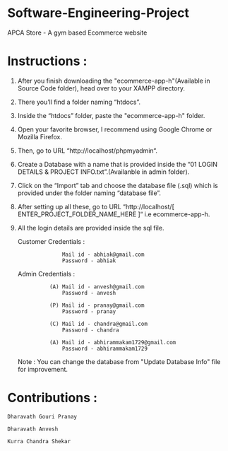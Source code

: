 # Software-Engineering-Project
APCA Store - A gym based Ecommerce website

# Instructions :
1) After you finish downloading the "ecommerce-app-h"(Available in Source Code folder), head over to your XAMPP directory.
2) There you’ll find a folder naming “htdocs”.
3) Inside the “htdocs” folder, paste the "ecommerce-app-h" folder.
4) Open your favorite browser, I recommend using Google Chrome or Mozilla Firefox.
5) Then, go to URL “http://localhost/phpmyadmin“.
6) Create a Database with a name that is provided inside the “01 LOGIN DETAILS & PROJECT INFO.txt”.(Availanble in admin folder).
7) Click on the “Import” tab and choose the database file (.sql) which is provided under the folder naming “database file”.
8) After setting up all these, go to URL “http://localhost/[ ENTER_PROJECT_FOLDER_NAME_HERE ]“ i.e ecommerce-app-h.
9) All the login details are provided inside the sql file.

   Customer Credentials :
   
                     Mail id - abhiak@gmail.com
                     Password - abhiak
                     
   Admin Credentials :
   
                 (A) Mail id - anvesh@gmail.com
                     Password - anvesh
                     
                 (P) Mail id - pranay@gmail.com
                     Password - pranay    
    
                 (C) Mail id - chandra@gmail.com
                     Password - chandra
                     
                 (A) Mail id - abhirammakam1729@gmail.com
                     Password - abhirammakam1729
                   
    Note : You can change the database from "Update Database Info" file for improvement.

# Contributions :
    Dharavath Gouri Pranay
   
    Dharavath Anvesh

    Kurra Chandra Shekar
